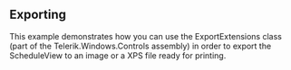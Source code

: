 ## Exporting
This example demonstrates how you can use the ExportExtensions class (part of the Telerik.Windows.Controls assembly) in order to export the ScheduleView to an image or a XPS file ready for printing.

[//]: <keywords: image, xps, printing>